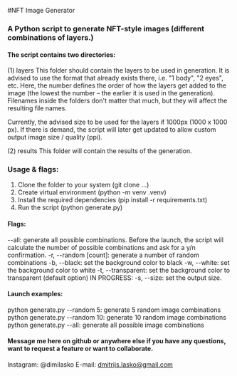 #NFT Image Generator
### A Python script to generate NFT-style images (different combinations of layers.)

#### The script contains two directories:
(1) layers
This folder should contain the layers to be used in generation.
It is advised to use the format that already exists there, i.e. "1 body", "2 eyes", etc.
Here, the number defines the order of how the layers get added to the image (the lowest the number – the earlier it is used in the generation).
Filenames inside the folders don't matter that much, but they will affect the resulting file names.

Currently, the advised size to be used for the layers if 1000px (1000 x 1000 px).
If there is demand, the script will later get updated to allow custom output image size / quality (ppi).

(2) results
This folder will contain the results of the generation.

### Usage & flags:
1) Clone the folder to your system (git clone ...)
2) Create virtual environment (python -m venv .venv)
3) Install the required dependencies (pip install -r requirements.txt)
4) Run the script (python generate.py)

#### Flags:
--all: generate all possible combinations. Before the launch, the script will calculate the number of possible combinations and ask for a y/n confirmation.
-r, --random [count]: generate a number of random combinations
-b, --black: set the background color to black
-w, --white: set the background color to white
-t, --transparent: set the background color to transparent (default option)
IN PROGRESS:
-s, --size: set the output size.

#### Launch examples:
python generate.py --random 5: generate 5 random image combinations
python generate.py --random 10: generate 10 random image combinations
python generate.py --all: generate all possible image combinations

#### Message me here on github or anywhere else if you have any questions, want to request a feature or want to collaborate.
Instagram: @dimilasko
E-mail: dmitrijs.lasko@gmail.com